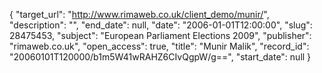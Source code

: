 {
  "target_url": "http://www.rimaweb.co.uk/client_demo/munir/", 
  "description": "", 
  "end_date": null, 
  "date": "2006-01-01T12:00:00", 
  "slug": 28475453, 
  "subject": "European Parliament Elections 2009", 
  "publisher": "rimaweb.co.uk", 
  "open_access": true, 
  "title": "Munir Malik", 
  "record_id": "20060101T120000/b1m5W41wRAHZ6CIvQgpW/g==", 
  "start_date": null
}

